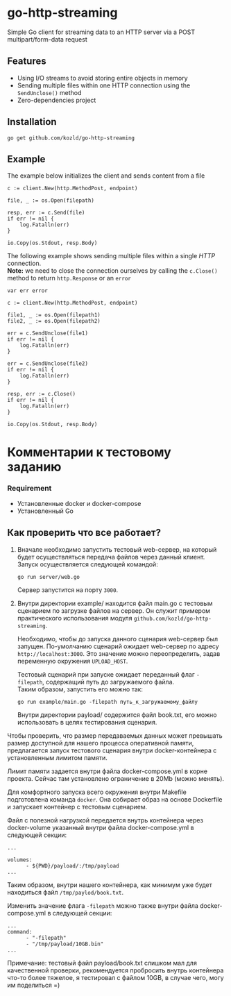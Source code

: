 # go-http-streaming

Simple Go client for streaming data to an HTTP server via a POST multipart/form-data request

## Features

* Using I/O streams to avoid storing entire objects in memory
* Sending multiple files within one HTTP connection using the `SendUnclose()` method
* Zero-dependencies project

## Installation

```
go get github.com/kozld/go-http-streaming
```

## Example

The example below initializes the client and sends content from a file

```
c := client.New(http.MethodPost, endpoint)

file, _ := os.Open(filepath)

resp, err := c.Send(file)
if err != nil {
    log.Fatalln(err)
}

io.Copy(os.Stdout, resp.Body)
```

The following example shows sending multiple files within a single *HTTP* connection.  
**Note:** we need to close the connection ourselves by calling the `c.Close()` method to return `http.Response` or an `error`

```
var err error

c := client.New(http.MethodPost, endpoint)

file1, _ := os.Open(filepath1)
file2, _ := os.Open(filepath2)

err = c.SendUnclose(file1)
if err != nil {
    log.Fatalln(err)
}

err = c.SendUnclose(file2)
if err != nil {
    log.Fatalln(err)
}

resp, err := c.Close()
if err != nil {
    log.Fatalln(err)
}

io.Copy(os.Stdout, resp.Body)
```


# Комментарии к тестовому заданию

### Requirement

* Установленные docker и docker-compose
* Установленный Go

## Как проверить что все работает?

1. Вначале необходимо запустить тестовый web-сервер, на который будет осуществляться передача файлов через данный клиент. Запуск осуществляется следующей командой:
    ```
    go run server/web.go
    ```

    Сервер запустится на порту `3000`.

2. Внутри директории example/ находится файл main.go с тестовым сценарием по загрузке файлов на сервер.
    Он служит примером практического использования модуля `github.com/kozld/go-http-streaming`.

    Необходимо, чтобы до запуска данного сценария web-сервер был запущен.
    По-умолчанию сценарий ожидает web-сервер по адресу `http://localhost:3000`. Это значение можно переопределить, задав переменную окружения `UPLOAD_HOST`.

    Тестовый сценарий при запуске ожидает переданный флаг `-filepath`, содержащий путь до загружаемого файла.  
    Таким образом, запустить его можно так:

    ```
    go run example/main.go -filepath путь_к_загружаемому_файлу
    ```

    Внутри директории payload/ содержится файл book.txt, его можно использовать в целях тестирования сценария.


Чтобы проверить, что размер передаваемых данных может превышать размер доступной для нашего процесса оперативной памяти, предлагается запуск тестового сценария внутри docker-контейнера с установленным лимитом памяти.

Лимит памяти задается внутри файла docker-compose.yml в корне проекта. Сейчас там установлено ограничение в 20Mb (можно менять).

Для комфортного запуска всего окружения внутри Makefile подготовлена команда `docker`. Она собирает образ на основе Dockerfile и запускает контейнер с тестовым сценарием. 

Файл с полезной нагрузкой передается внутрь контейнера через docker-volume указанный внутри файла docker-compose.yml в следующей секции:

``` 
...

volumes:
      - ${PWD}/payload/:/tmp/payload
...      
```

Таким образом, внутри нашего контейнера, как минимум уже будет находиться файл `/tmp/paylod/book.txt`.

Изменить значение флага `-filepath` можно также внутри файла docker-compose.yml в следующей секции:
```
...
command:
      - "-filepath"
      - "/tmp/payload/10GB.bin"
...
```

Примечание: тестовый файл payload/book.txt слишком мал для качественной проверки, рекомендуется пробросить внутрь контейнера что-то более тяжелое, я тестировал с файлом 10GB, в случае чего, могу им поделиться =)
